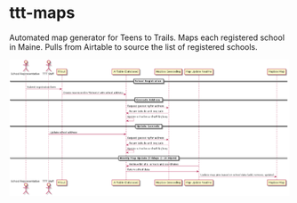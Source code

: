 # ttt-maps

Automated map generator for Teens to Trails. Maps each registered school in Maine. Pulls from Airtable to source the list of registered schools.

![](https://raw.githubusercontent.com/mdrxy/ttt-maps/refs/heads/main/diagrams/png/School%20Map%20Update%20Workflow.png)
